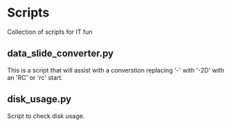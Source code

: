 # Scripts 

Collection of scripts for IT fun 

## data_slide_converter.py 

This is a script that will assist with a converstion replacing '-' with '-2D' with an 'RC' or 'rc' start. 

## disk_usage.py

Script to check disk usage.

